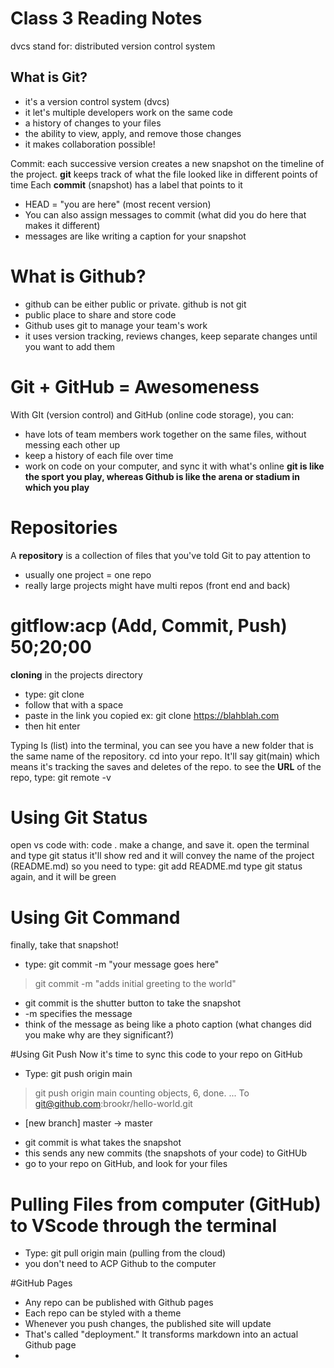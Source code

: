 # Class 3 Reading Notes
dvcs stand for: distributed version control system
## What is Git?
- it's a version control system (dvcs)
- it let's multiple developers work on the same code
- a history of changes to your files
- the ability to view, apply, and remove those changes
- it makes collaboration possible!

Commit: each successive version creates a new snapshot on the timeline of the project. **git** keeps track of what the file looked like in different points of time
Each **commit** (snapshot) has a label that points to it
- HEAD = "you are here" (most recent version)
- You can also assign messages to commit (what did you do here that makes it different)
- messages are like writing a caption for your snapshot

# What is Github?
- github can be either public or private. github is not git
- public place to share and store code
- Github uses git to manage your team's work
- it uses version tracking, reviews changes, keep separate changes until you want to add them

# Git + GitHub = Awesomeness
With GIt (version control) and GitHub (online code storage), you can: 
- have lots of team members work together on the same files, without messing each other up
- keep a history of each file over time
- work on code on your computer, and sync it with what's online
**git is like the sport you play, whereas Github is like the arena or stadium in which you play**

# Repositories
A **repository** is a collection of files that you've told Git to pay attention to
- usually one project = one repo
- really large projects might have multi repos (front end and back)

# gitflow:acp (Add, Commit, Push) 50;20;00

**cloning** 
in the projects directory 
- type: git clone
- follow that with a space
- paste in the link you copied
ex: git clone https://blahblah.com
- then hit enter

Typing ls (list) into the terminal, you can see you have a new folder that is the same name of the repository. 
cd into your repo. It'll say git(main) which means it's tracking the saves and deletes of the repo.
to see the **URL** of the repo, type: git remote -v

# Using Git Status
open vs code with: code .
make a change, and save it.
open the terminal and type git status
it'll show red and it will convey the name of the project (README.md) so you need to type: git add README.md
type git status again, and it will be green

# Using Git Command
finally, take that snapshot!
- type: git commit  -m "your message goes here"
> git commit -m "adds initial greeting to the world"
- git commit is the shutter button to take the snapshot
- -m specifies the message 
- think of the message as being like a photo caption (what changes did you make
why are they significant?)

#Using Git Push
Now it's time to sync this code to your repo on GitHub
- Type: git push origin main
> git push origin main
counting objects, 6, done.
...
To git@github.com:brookr/hello-world.git
  * [new branch] master -> master 
- git commit is what takes the snapshot
- this sends any new commits (the snapshots of your code) to GitHUb
- go to your repo on GitHub, and look for your files

# Pulling Files from computer (GitHub) to VScode through the terminal
- Type: git pull origin main (pulling from the cloud)
- you don't need to ACP Github to the computer

#GitHub Pages
- Any repo can be published with Github pages
- Each repo can be styled with a theme
- Whenever you push changes, the published site will update
- That's called "deployment." It transforms markdown into an actual Github page
- 
